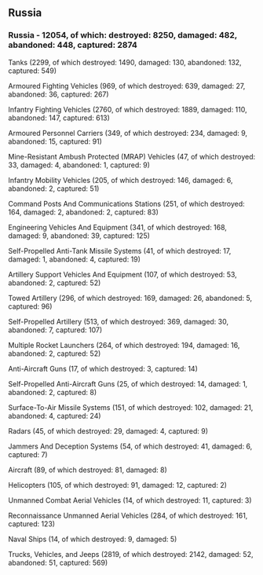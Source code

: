 
 
 ## Russia
 
 ### Russia - 12054, of which: destroyed: 8250, damaged: 482, abandoned: 448, captured: 2874

 

 

 Tanks (2299, of which destroyed: 1490, damaged: 130, abandoned: 132, captured: 549)

 Armoured Fighting Vehicles (969, of which destroyed: 639, damaged: 27, abandoned: 36, captured: 267)

 Infantry Fighting Vehicles (2760, of which destroyed: 1889, damaged: 110, abandoned: 147, captured: 613)

 Armoured Personnel Carriers (349, of which destroyed: 234, damaged: 9, abandoned: 15, captured: 91)

 Mine-Resistant Ambush Protected (MRAP) Vehicles (47, of which destroyed: 33, damaged: 4, abandoned: 1, captured: 9)

 Infantry Mobility Vehicles (205, of which destroyed: 146, damaged: 6, abandoned: 2, captured: 51)

 Command Posts And Communications Stations (251, of which destroyed: 164, damaged: 2, abandoned: 2, captured: 83)

 Engineering Vehicles And Equipment (341, of which destroyed: 168, damaged: 9, abandoned: 39, captured: 125)

 Self-Propelled Anti-Tank Missile Systems (41, of which destroyed: 17, damaged: 1, abandoned: 4, captured: 19)

 Artillery Support Vehicles And Equipment (107, of which destroyed: 53, abandoned: 2, captured: 52)

 Towed Artillery (296, of which destroyed: 169, damaged: 26, abandoned: 5, captured: 96)

 Self-Propelled Artillery (513, of which destroyed: 369, damaged: 30, abandoned: 7, captured: 107)

 Multiple Rocket Launchers (264, of which destroyed: 194, damaged: 16, abandoned: 2, captured: 52)

 Anti-Aircraft Guns (17, of which destroyed: 3, captured: 14)

 Self-Propelled Anti-Aircraft Guns (25, of which destroyed: 14, damaged: 1, abandoned: 2, captured: 8)

 Surface-To-Air Missile Systems (151, of which destroyed: 102, damaged: 21, abandoned: 4, captured: 24)

 Radars (45, of which destroyed: 29, damaged: 4, captured: 9)

 Jammers And Deception Systems (54, of which destroyed: 41, damaged: 6, captured: 7)

 Aircraft (89, of which destroyed: 81, damaged: 8)

 Helicopters (105, of which destroyed: 91, damaged: 12, captured: 2)

 Unmanned Combat Aerial Vehicles (14, of which destroyed: 11, captured: 3)

 Reconnaissance Unmanned Aerial Vehicles (284, of which destroyed: 161, captured: 123)

 Naval Ships (14, of which destroyed: 9, damaged: 5)

 Trucks, Vehicles, and Jeeps (2819, of which destroyed: 2142, damaged: 52, abandoned: 51, captured: 569)

